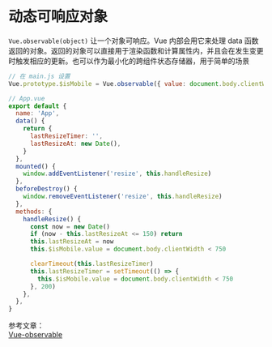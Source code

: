 # 动态可响应对象

`Vue.observable(object)` 让一个对象可响应。Vue 内部会用它来处理 data 函数返回的对象。返回的对象可以直接用于渲染函数和计算属性内，并且会在发生变更时触发相应的更新。也可以作为最小化的跨组件状态存储器，用于简单的场景

```javascript
// 在 main.js 设置
Vue.prototype.$isMobile = Vue.observable({ value: document.body.clientWidth < 750 })

// App.vue
export default {
  name: 'App',
  data() {
    return {
      lastResizeTimer: '',
      lastResizeAt: new Date(),
    }
  },
  mounted() {
    window.addEventListener('resize', this.handleResize)
  },
  beforeDestroy() {
    window.removeEventListener('resize', this.handleResize)
  },
  methods: {
    handleResize() {
      const now = new Date()
      if (now - this.lastResizeAt <= 150) return
      this.lastResizeAt = now
      this.$isMobile.value = document.body.clientWidth < 750

      clearTimeout(this.lastResizeTimer)
      this.lastResizeTimer = setTimeout(() => {
        this.$isMobile.value = document.body.clientWidth < 750
      }, 200)
    },
  },
}
```

参考文章：  
[Vue-observable](https://cn.vuejs.org/v2/api/index.html#Vue-observable)
